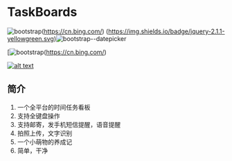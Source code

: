 # TaskBoards  
![bootstrap](https://img.shields.io/badge/bootstrap-3.3.7-green.svg)(https://cn.bing.com/)
(https://img.shields.io/badge/jquery-2.1.1-yellowgreen.svg)![bootstrap--datepicker](https://img.shields.io/badge/bootstrap--datepicker-1.8.0-blue.svg)

[![bootstrap](https://img.shields.io/badge/bootstrap-3.3.7-green.svg)(https://cn.bing.com/)

[![alt text](https://img.shields.io/badge/bootstrap-3.3.7-green.svg "title")](https://cn.bing.com/)
## 简介
1.  一个全平台的时间任务看板
2.  支持全键盘操作
3.  支持邮寄，发手机短信提醒，语音提醒
4.  拍照上传，文字识别
5.  一个小萌物的养成记
6.  简单，干净

